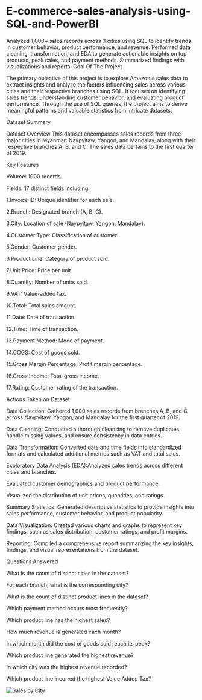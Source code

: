 # E-commerce-sales-analysis-using-SQL-and-PowerBI
Analyzed 1,000+ sales records across 3 cities using SQL to identify trends in customer behavior, product performance, and revenue. Performed data cleaning, transformation, and EDA to generate actionable insights on top products, peak sales, and payment methods. Summarized findings with visualizations and reports.
Goal Of The Project

The primary objective of this project is to explore Amazon's sales data to extract insights and analyze the factors influencing sales across various cities and their respective branches using SQL. It focuses on identifying sales trends, understanding customer behavior, and evaluating product performance. Through the use of SQL queries, the project aims to derive meaningful patterns and valuable statistics from intricate datasets.

Dataset Summary

Dataset Overview This dataset encompasses sales records from three major cities in Myanmar: Naypyitaw, Yangon, and Mandalay, along with their respective branches A, B, and C. The sales data pertains to the first quarter of 2019.

Key Features

Volume: 1000 records

Fields: 17 distinct fields including:

1.Invoice ID: Unique identifier for each sale.

2.Branch: Designated branch (A, B, C).

3.City: Location of sale (Naypyitaw, Yangon, Mandalay).

4.Customer Type: Classification of customer.

5.Gender: Customer gender.

6.Product Line: Category of product sold.

7.Unit Price: Price per unit.

8.Quantity: Number of units sold.

9.VAT: Value-added tax.

10.Total: Total sales amount.

11.Date: Date of transaction.

12.Time: Time of transaction.

13.Payment Method: Mode of payment.

14.COGS: Cost of goods sold.

15.Gross Margin Percentage: Profit margin percentage.

16.Gross Income: Total gross income.

17.Rating: Customer rating of the transaction.

Actions Taken on Dataset

Data Collection: Gathered 1,000 sales records from branches A, B, and C across Naypyitaw, Yangon, and Mandalay for the first quarter of 2019.

Data Cleaning: Conducted a thorough cleansing to remove duplicates, handle missing values, and ensure consistency in data entries.

Data Transformation: Converted date and time fields into standardized formats and calculated additional metrics such as VAT and total sales.

Exploratory Data Analysis (EDA):Analyzed sales trends across different cities and branches.

Evaluated customer demographics and product performance.

Visualized the distribution of unit prices, quantities, and ratings.

Summary Statistics: Generated descriptive statistics to provide insights into sales performance, customer behavior, and product popularity.

Data Visualization: Created various charts and graphs to represent key findings, such as sales distribution, customer ratings, and profit margins.

Reporting: Compiled a comprehensive report summarizing the key insights, findings, and visual representations from the dataset.

Questions Answered

What is the count of distinct cities in the dataset?

For each branch, what is the corresponding city?

What is the count of distinct product lines in the dataset?

Which payment method occurs most frequently?

Which product line has the highest sales?

How much revenue is generated each month?

In which month did the cost of goods sold reach its peak?

Which product line generated the highest revenue?

In which city was the highest revenue recorded?

Which product line incurred the highest Value Added Tax?



![Sales by City](PowerBI_visuals/sales_by_city.png)

